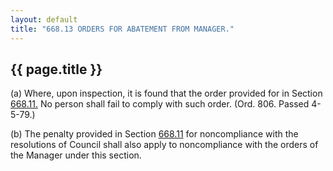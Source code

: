 ```yaml
---
layout: default 
title: "668.13 ORDERS FOR ABATEMENT FROM MANAGER."
---
```


{{ page.title }}
----------------

​(a) Where, upon inspection, it is found that the order provided for in
Section [668.11.](374a68b5.html) No person shall fail to comply with
such order. (Ord. 806. Passed 4-5-79.)

​(b) The penalty provided in Section [668.11](374a68b5.html) for
noncompliance with the resolutions of Council shall also apply to
noncompliance with the orders of the Manager under this section.

